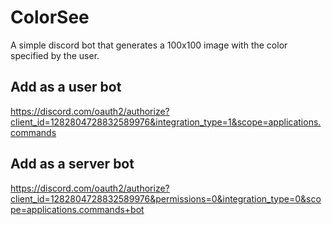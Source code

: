 # ColorSee

A simple discord bot that generates a 100x100 image with the color specified by the user.

## Add as a user bot

https://discord.com/oauth2/authorize?client_id=1282804728832589976&integration_type=1&scope=applications.commands

## Add as a server bot

https://discord.com/oauth2/authorize?client_id=1282804728832589976&permissions=0&integration_type=0&scope=applications.commands+bot
